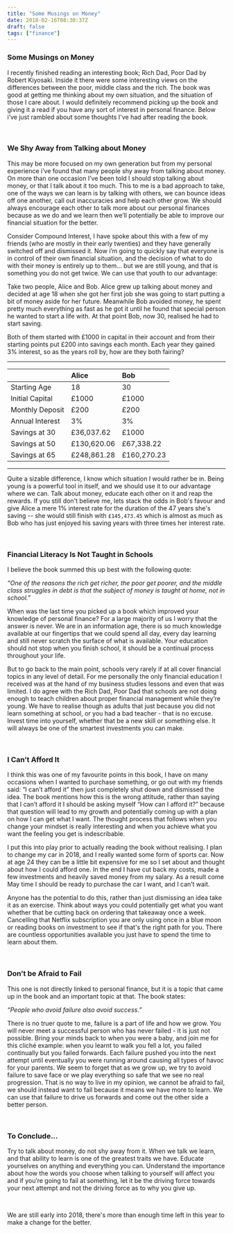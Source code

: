 ```yaml
---
title: "Some Musings on Money"
date: 2018-02-16T08:30:37Z
draft: false
tags: ["finance"]
---
```


### Some Musings on Money

I recently finished reading an interesting book; Rich Dad, Poor Dad by Robert Kiyosaki. Inside it there were some interesting views on the differences between the poor, middle class and the rich. The book was good at getting me thinking about my own situation, and the situation of those I care about. I would definitely recommend picking up the book and giving it a read if you have any sort of interest in personal finance. Below i’ve just rambled about some thoughts I've had after reading the book.
    
&nbsp;    

### We Shy Away from Talking about Money
This may be more focused on my own generation but from my personal experience i’ve found that many people shy away from talking about money. On more than one occasion I’ve been told I should stop talking about money, or that I talk about it too much. This to me is a bad approach to take, one of the ways we can learn is by talking with others, we can bounce ideas off one another, call out inaccuracies and help each other grow. We should always encourage each other to talk more about our personal finances because as we do and we learn then we’ll potentially be able to improve our financial situation for the better. 

Consider Compound Interest, I have spoke about this with a few of my friends (who are mostly in their early twenties) and they have generally switched off and dismissed it. Now i’m going to quickly say that everyone is in control of their own financial situation, and the decision of what to do with their money is entirely up to them… but we are still young, and that is something you do not get twice. We can use that youth to our advantage:

Take two people, Alice and Bob. Alice grew up talking about money and decided at age 18 when she got her first job she was going to start putting a bit of money aside for her future. Meanwhile Bob avoided money, he spent pretty much everything as fast as he got it until he found that special person he wanted to start a life with. At that point Bob, now 30, realised he had to start saving. 

Both of them started with £1000 in capital in their account and from their starting points put £200 into savings each month. Each year they gained 3% interest, so as the years roll by, how are they both fairing?

---

|                 | Alice       | Bob         |
|-----------------|:------------|:------------|
| Starting Age    | 18          | 30          |  
| Initial Capital | £1000       | £1000       |  
| Monthly Deposit | £200        | £200        |  
| Annual Interest | 3%          | 3%          |
| Savings at 30   | £36,037.62  | £1000       |
| Savings at 50   | £130,620.06 | £67,338.22  |
| Savings at 65   | £248,861.28 | £160,270.23 |

---

Quite a sizable difference, I know which situation I would rather be in. Being young is a powerful tool in itself, and we should use it to our advantage where we can. Talk about money, educate each other on it and reap the rewards. If you still don't believe me, lets stack the odds in Bob's favour and give Alice a mere 1% interest rate for the duration of the 47 years she's saving -- she would still finish with `£145,473.45` which is almost as much as Bob who has just enjoyed his saving years with three times her interest rate.

&nbsp;


### Financial Literacy Is Not Taught in Schools
I believe the book summed this up best with the following quote: 

_“One of the reasons the rich get richer, the poor get poorer, and the middle class struggles in debt is that the subject of money is taught at home, not in school.”_ 

When was the last time you picked up a book which improved your knowledge of personal finance? For a large majority of us I worry that the answer is never. We are in an information age, there is so much knowledge available at our fingertips that we could spend all day, every day learning and still never scratch the surface of what is available. Your education should not stop when you finish school, it should be a continual process throughout your life. 

But to go back to the main point, schools very rarely if at all cover financial topics in any level of detail. For me personally the only financial education I received was at the hand of my business studies lessons and even that was limited. I do agree with the Rich Dad, Poor Dad that schools are not doing enough to teach children about proper financial management while they’re young. 
We have to realise though as adults that just because you did not learn something at school, or you had a bad teacher - that is no excuse. Invest time into yourself, whether that be a new skill or something else. It will always be one of the smartest investments you can make.

&nbsp;

### I Can’t Afford It
I think this was one of my favourite points in this book, I have on many occasions when I wanted to purchase something, or go out with my friends said: “I can’t afford it” then just completely shut down and dismissed the idea. The book mentions how this is the wrong attitude, rather than saying that I can’t afford it I should be asking myself “How can I afford it?” because that question will lead to my growth and potentially coming up with a plan on how I can get what I want. The thought process that follows when you change your mindset is really interesting and when you achieve what you want the feeling you get is indescribable. 

I put this into play prior to actually reading the book without realising. I plan to change my car in 2018, and I really wanted some form of sports car. Now at age 24 they can be a little bit expensive for me so I set about and thought about how I could afford one. In the end I have cut back my costs, made a few investments and heavily saved money from my salary. As a result come May time I should be ready to purchase the car I want, and I can’t wait.

Anyone has the potential to do this, rather than just dismissing an idea take it as an exercise. Think about ways you could potentially get what you want whether that be cutting back on ordering that takeaway once a week. Cancelling that Netflix subscription you are only using once in a blue moon or reading books on investment to see if that's the right path for you. There are countless opportunities available you just have to spend the time to learn about them.

&nbsp;

### Don’t be Afraid to Fail
This one is not directly linked to personal finance, but it is a topic that came up in the book and an important topic at that. The book states:

_“People who avoid failure also avoid success.”_

There is no truer quote to me, failure is a part of life and how we grow. You will never meet a successful person who has never failed - it is just not possible. Bring your minds back to when you were a baby, and join me for this cliché example: when you learnt to walk you fell a lot, you failed continually but you failed forwards. Each failure pushed you into the next attempt until eventually you were running around causing all types of havoc for your parents. We seem to forget that as we grow up, we try to avoid failure to save face or we play everything so safe that we see no real progression. That is no way to live in my opinion, we cannot be afraid to fail, we should instead want to fail because it means we have more to learn. We can use that failure to drive us forwards and come out the other side a better person.

&nbsp;

### To Conclude…
Try to talk about money, do not shy away from it. When we talk we learn, and that ability to learn is one of the greatest traits we have. Educate yourselves on anything and everything you can. Understand the importance about how the words you choose when talking to yourself will affect you and if you’re going to fail at something, let it be the driving force towards your next attempt and not the driving force as to why you give up.

&nbsp;

We are still early into 2018, there's more than enough time left in this year to make a change for the better.


